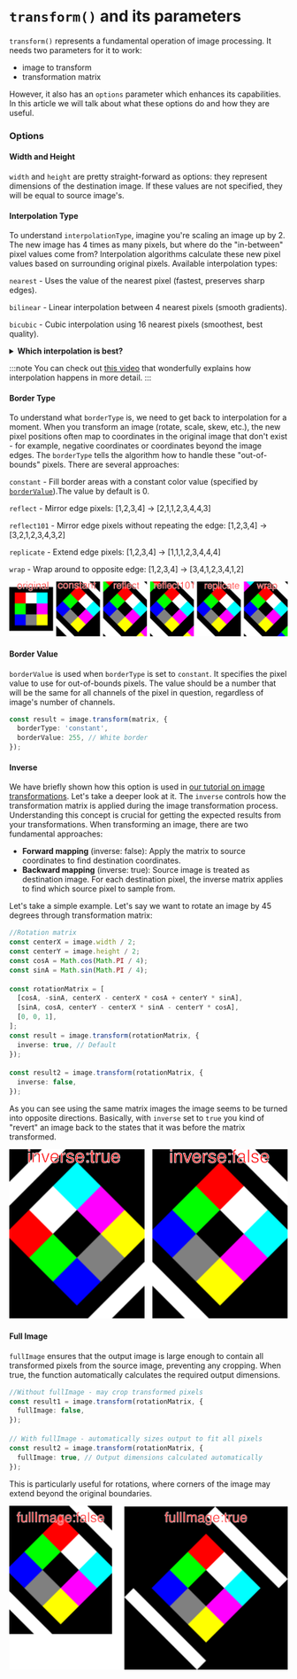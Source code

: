 # `transform()` and its parameters

`transform()` represents a fundamental operation of image processing. It needs two parameters for it to work:

- image to transform
- transformation matrix

However, it also has an `options` parameter which enhances its capabilities.
In this article we will talk about what these options do and how they are useful.

### Options

#### Width and Height

`width` and `height` are pretty straight-forward as options: they represent dimensions of the destination image. If these values are not specified, they will be equal to source image's.

#### Interpolation Type

To understand `interpolationType`, imagine you're scaling an image up by 2. The new image has 4 times as many pixels, but where do the "in-between" pixel values come from? Interpolation algorithms calculate these new pixel values based on surrounding original pixels.
Available interpolation types:

`nearest` - Uses the value of the nearest pixel (fastest, preserves sharp edges).

`bilinear` - Linear interpolation between 4 nearest pixels (smooth gradients).

`bicubic` - Cubic interpolation using 16 nearest pixels (smoothest, best quality).

<details>
<summary>
<b>Which interpolation is best?</b>
</summary>

You might be thinking that `bicubic` will be always the way to go since it should transfer the most details from the source. However, that's not always the case.
Let's take a look at this simple 10x10 image (image was enlarged here for display purposes):

![Test image](./images/transform-parameters/original.png)

And now let's enlarge the image by a factor of 10 using different interpolations:

```ts
const resizeMatrix = [
  [10, 0, 0],
  [0, 10, 0],
  [0, 0, 1],
];
const newImage = image.transform(resizeMatrix, {
  fullImage: true,
  interpolationType: 'nearest',
});
const newImage2 = image.transform(resizeMatrix, {
  fullImage: true,
  interpolationType: 'bilinear',
});
const newImage3 = image.transform(resizeMatrix, {
  fullImage: true,
  interpolationType: 'bicubic',
});
```

And see the results:

![Interpolations](images/transform-parameters/interpolations.svg)

As you can see, sometimes, `nearest` can be a better choice for interpolation algorithm, because it handles abrupt color changes better. This is just one of the examples that shows that "smoothest" does not always equal to "best".

</details>

:::note
You can check out [this video](https://www.youtube.com/watch?v=AqscP7rc8_M) that wonderfully explains how interpolation happens in more detail.
:::

#### Border Type

To understand what `borderType` is, we need to get back to interpolation for a moment. When you transform an image (rotate, scale, skew, etc.), the new pixel positions often map to coordinates in the original image that don't exist - for example, negative coordinates or coordinates beyond the image edges. The `borderType` tells the algorithm how to handle these "out-of-bounds" pixels. There are several approaches:

`constant` - Fill border areas with a constant color value (specified by [`borderValue`](./transform-function-and-its-parameters.md#border-value)).The value by default is 0.

`reflect` - Mirror edge pixels: [1,2,3,4] → [2,1,1,2,3,4,4,3]

`reflect101` - Mirror edge pixels without repeating the edge: [1,2,3,4] → [3,2,1,2,3,4,3,2]

`replicate` - Extend edge pixels: [1,2,3,4] → [1,1,1,2,3,4,4,4]

`wrap` - Wrap around to opposite edge: [1,2,3,4] → [3,4,1,2,3,4,1,2]

![Border types](./images/transform-parameters/borderTypes.svg)

#### Border Value

`borderValue` is used when `borderType` is set to `constant`. It specifies the pixel value to use for out-of-bounds pixels. The value should be a number that will be the same for all channels of the pixel in question, regardless of image's number of channels.

```ts
const result = image.transform(matrix, {
  borderType: 'constant',
  borderValue: 255, // White border
});
```

#### Inverse

We have briefly shown how this option is used in [our tutorial on image transformations](../tutorials/applying-transform-function-on-images.md). Let's take a deeper look at it.
The `inverse` controls how the transformation matrix is applied during the image transformation process. Understanding this concept is crucial for getting the expected results from your transformations.
When transforming an image, there are two fundamental approaches:

- **Forward mapping** (inverse: false): Apply the matrix to source coordinates to find destination coordinates.
- **Backward mapping** (inverse: true): Source image is treated as destination image. For each destination pixel, the inverse matrix applies to find which source pixel to sample from.

Let's take a simple example. Let's say we want to rotate an image by 45 degrees through transformation matrix:

```ts
//Rotation matrix
const centerX = image.width / 2;
const centerY = image.height / 2;
const cosA = Math.cos(Math.PI / 4);
const sinA = Math.sin(Math.PI / 4);

const rotationMatrix = [
  [cosA, -sinA, centerX - centerX * cosA + centerY * sinA],
  [sinA, cosA, centerY - centerX * sinA - centerY * cosA],
  [0, 0, 1],
];
const result = image.transform(rotationMatrix, {
  inverse: true, // Default
});

const result2 = image.transform(rotationMatrix, {
  inverse: false,
});
```

As you can see using the same matrix images the image seems to be turned into opposite directions. Basically, with `inverse` set to `true` you kind of "revert" an image back to the states that it was before the matrix transformed.

![](./images/transform-parameters/inverseTest.svg)

#### Full Image

`fullImage` ensures that the output image is large enough to contain all transformed pixels from the source image, preventing any cropping. When true, the function automatically calculates the required output dimensions.

```ts
//Without fullImage - may crop transformed pixels
const result1 = image.transform(rotationMatrix, {
  fullImage: false,
});

// With fullImage - automatically sizes output to fit all pixels
const result2 = image.transform(rotationMatrix, {
  fullImage: true, // Output dimensions calculated automatically
});
```

This is particularly useful for rotations, where corners of the image may extend beyond the original boundaries.

![](./images/transform-parameters/fullImageTest.svg)
